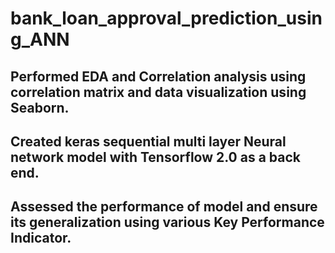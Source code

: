 # bank_loan_approval_prediction_using_ANN
## Performed EDA and Correlation analysis using correlation matrix and data visualization using Seaborn.
## Created keras sequential multi layer Neural network model with Tensorflow 2.0 as a back end. 
## Assessed the performance of model and ensure its generalization using various Key Performance Indicator.
